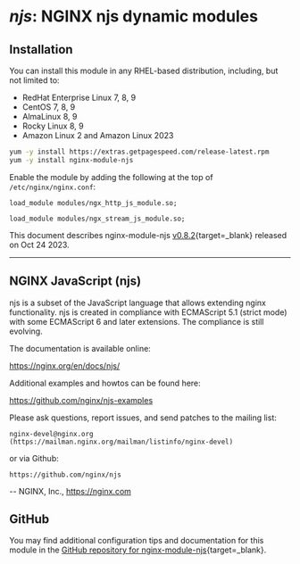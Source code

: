 # *njs*: NGINX njs dynamic modules


## Installation

You can install this module in any RHEL-based distribution, including, but not limited to:

* RedHat Enterprise Linux 7, 8, 9
* CentOS 7, 8, 9
* AlmaLinux 8, 9
* Rocky Linux 8, 9
* Amazon Linux 2 and Amazon Linux 2023

```bash
yum -y install https://extras.getpagespeed.com/release-latest.rpm
yum -y install nginx-module-njs
```

Enable the module by adding the following at the top of `/etc/nginx/nginx.conf`:

```nginx
load_module modules/ngx_http_js_module.so;
```
```nginx
load_module modules/ngx_stream_js_module.so;
```


This document describes nginx-module-njs [v0.8.2](https://github.com/nginx/njs/releases/tag/0.8.2){target=_blank} 
released on Oct 24 2023.

<hr />

## NGINX JavaScript (njs)

njs is a subset of the JavaScript language that allows extending nginx
functionality. njs is created in compliance with ECMAScript 5.1 (strict mode)
with some ECMAScript 6 and later extensions. The compliance is still evolving.

The documentation is available online:

  https://nginx.org/en/docs/njs/

Additional examples and howtos can be found here:

  https://github.com/nginx/njs-examples

Please ask questions, report issues, and send patches to the mailing list:

    nginx-devel@nginx.org (https://mailman.nginx.org/mailman/listinfo/nginx-devel)

or via Github:

    https://github.com/nginx/njs

--
NGINX, Inc., https://nginx.com

## GitHub

You may find additional configuration tips and documentation for this module in the [GitHub 
repository for 
nginx-module-njs](https://github.com/nginx/njs){target=_blank}.